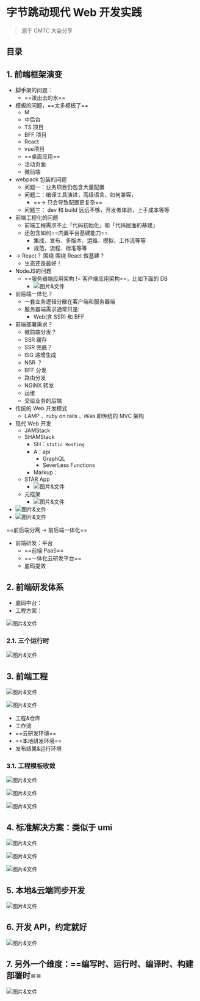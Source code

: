 
# 字节跳动现代 Web 开发实践


>  源于 GMTC 大会分享


## 目录
<!-- toc -->
 ## 1. 前端框架演变 

- 脚手架的问题：
	- ==泼出去的水==
- 模板的问题，==太多模板了==
	- M
	- 中后台
	- TS 项目
	- BFF 项目
	- React 
	- vue项目
	- ==桌面应用==
	- 活动页面
	- 微前端
- webpack 包装的问题
	- 问题一：业务项目仍包含大量配置
	- 问题二：编译工具演进，高级语言，如何兼容，
		- ==→ 只会导致配置更复杂==
	- 问题三： dev 和 build 远远不够，开发者体验，上手成本等等
- 前端工程化的问题
	- 前端工程需求不止「代码初始化」和「代码层面的基建」
	- 还包含如何==内置平台基建能力==
		- 集成、发布、多版本、运维、模拟、工作流等等
		- 规范，流程、标准等等
- → React？ 围绕 围绕 React 做基建？
	- 生态还是最好！
- NodeJS的问题
	- ==服务器端应用架构 != 客户端应用架构==，比如下面的 DB
		- ![图片&文件](./files/20241214-5.png)
- 前后端一体化？
	- 一套业务逻辑分散在客户端和服务器端
	- 服务器端需求通常只是:  
		- Web(含 SSR) 和 BFF
- 前端部署需求？
	- 微前端分发？
	- SSR 缓存
	- SSR 兜底？
	- ISG 递增生成
	- NSR ？
	- BFF 分发
	- 路由分发
	- NGINX 转发
	- 运维
	- 交给业务的后端
- 传统的 Web 开发模式
	- LAMP 、ruby on rails 、`MEAN` 即传统的 MVC 架构
- 现代 Web 开发
	- JAMStack
	- SHAMStack
		- SH：`static Hosting`
		- A：api 
			- GraphQL 
			- SeverLess Functions
		- Markup： 
	- STAR App 
		- ![图片&文件](./files/20241214-6.png)
	- 元框架
		- ![图片&文件](./files/20241214-7.png)
- ![图片&文件](./files/20241214-8.png)
- ![图片&文件](./files/20241214-9.png)

==前后端分离 →  前后端一体化==
- 前端研发：平台
	- ==前端 PaaS==
	- ==一体化云研发平台==
	- 底码提效

## 2. 前端研发体系

- 底码中台：
- 工程方案：

![图片&文件](./files/20241214-11.png)

### 2.1. 三个运行时

![图片&文件](./files/20241214-10.png)

## 3. 前端工程

![图片&文件](./files/20241214-12.png)

![图片&文件](./files/20241214-13.png)

- 工程&仓库
- 工作流
- ==云研发环境==
- ==本地研发环境==
- 发布结果&运行环境

### 3.1. 工程模板收敛

![图片&文件](./files/20241214-14.png)

![图片&文件](./files/20241214-15.png)

![图片&文件](./files/20241214-16.png)

## 4. 标准解决方案：类似于 umi

![图片&文件](./files/20241214-17.png)

![图片&文件](./files/20241214-18.png)

![图片&文件](./files/20241214-19.png)

## 5. 本地&云端同步开发

![图片&文件](./files/20241214-20.png)

## 6. 开发 API，约定就好

![图片&文件](./files/20241214-21.png)

## 7. 另外一个维度：==编写时、运行时、编译时、构建部署时==


![图片&文件](./files/20241214-22.png)

